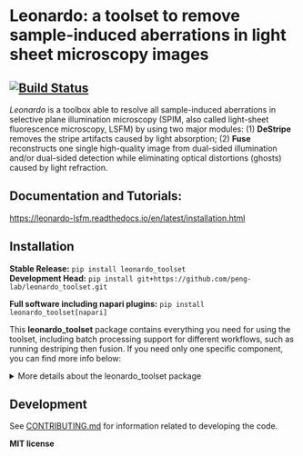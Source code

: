 # Leonardo: a toolset to remove sample-induced aberrations in light sheet microscopy images 

[![Build Status](https://github.com/peng-lab/leonardo_toolset/workflows/Build%20Main/badge.svg)](https://github.com/peng-lab/leonardo_toolset/actions)
---

*Leonardo* is a toolbox able to resolve all sample-induced aberrations in selective plane illumination microscopy (SPIM, also called light-sheet fluorescence microscopy, LSFM) by using two major modules: (1) **DeStripe** removes the stripe artifacts caused by light absorption; (2) **Fuse** reconstructs one single high-quality image from dual-sided illumination and/or dual-sided detection while eliminating optical distortions (ghosts) caused by light refraction. 

## Documentation and Tutorials:

https://leonardo-lsfm.readthedocs.io/en/latest/installation.html

## Installation

**Stable Release:** `pip install leonardo_toolset`<br>
**Development Head:** `pip install git+https://github.com/peng-lab/leonardo_toolset.git`

**Full software including napari plugins:** `pip install leonardo_toolset[napari]`<br>

This **leonardo_toolset** package contains everything you need for using the toolset, including batch processing support for different workflows, such as running destriping then fusion. If you need only one specific component, you can find more info below:

<details>
    <summary>More details about the leonardo_toolset package</summary>

    ## packages for core componets:

    * Leonardo-DeStripe: https://github.com/peng-lab/lsfm_destripe
    * Leonardo-FUSE: https://github.com/peng-lab/lsfm_fuse

    ## packages for napari plugins:

    * plugin for Leonardo-DeStripe: https://github.com/peng-lab/lsfm_destripe_napari 
    * plugin for Leonardo-FUSE: https://github.com/peng-lab/lsfm_fusion_napari

</details>


## Development

See [CONTRIBUTING.md](CONTRIBUTING.md) for information related to developing the code.

**MIT license**


